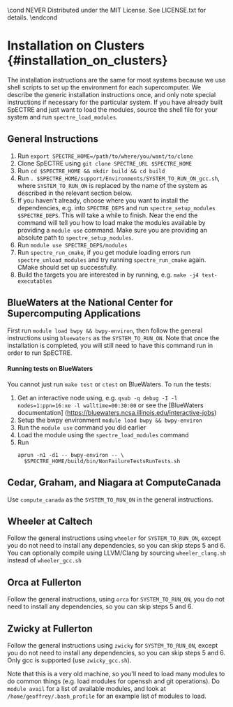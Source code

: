 \cond NEVER
Distributed under the MIT License.
See LICENSE.txt for details.
\endcond
# Installation on Clusters {#installation_on_clusters}

The installation instructions are the same for most systems because we use shell
scripts to set up the environment for each supercomputer. We describe the
generic installation instructions once, and only note special instructions if
necessary for the particular system. If you have already built SpECTRE and just
want to load the modules, source the shell file for your system and run
`spectre_load_modules`.

## General Instructions

1. Run `export SPECTRE_HOME=/path/to/where/you/want/to/clone`
2. Clone SpECTRE using `git clone SPECTRE_URL $SPECTRE_HOME`
3. Run `cd $SPECTRE_HOME && mkdir build && cd build`
4. Run `. $SPECTRE_HOME/support/Environments/SYSTEM_TO_RUN_ON_gcc.sh`, where
   `SYSTEM_TO_RUN_ON` is replaced by the name of the system as described in the
   relevant section below.
5. If you haven't already, choose where you want to install the dependencies,
   e.g. into `SPECTRE_DEPS` and run `spectre_setup_modules $SPECTRE_DEPS`. This
   will take a while to finish. Near the end the command will tell you how to
   load make the modules available by providing a `module use` command. Make
   sure you are providing an absolute path to `spectre_setup_modules`.
6. Run `module use SPECTRE_DEPS/modules`
7. Run `spectre_run_cmake`, if you get module loading errors run
   `spectre_unload_modules` and try running `spectre_run_cmake` again. CMake
   should set up successfully.
8. Build the targets you are interested in by running, e.g.
   `make -j4 test-executables`

## BlueWaters at the National Center for Supercomputing Applications

First run `module load bwpy && bwpy-environ`, then follow the general
instructions using `bluewaters` as the `SYSTEM_TO_RUN_ON`. Note that once the
installation is completed, you will still need to have this command run in
order to run SpECTRE.

#### Running tests on BlueWaters

You cannot just run `make test` or `ctest` on BlueWaters.
To run the tests:
1. Get an interactive node using, e.g. `qsub -q debug -I -l nodes=1:ppn=16:xe -l
   walltime=00:30:00` or see the [BlueWaters documentation]
   (https://bluewaters.ncsa.illinois.edu/interactive-jobs)
2. Setup the bwpy environment `module load bwpy && bwpy-environ`
3. Run the `module use` command you did earlier
4. Load the module using the `spectre_load_modules` command
5. Run
   ```
   aprun -n1 -d1 -- bwpy-environ -- \
     $SPECTRE_HOME/build/bin/NonFailureTestsRunTests.sh
   ```

## Cedar, Graham, and Niagara at ComputeCanada

Use `compute_canada` as the `SYSTEM_TO_RUN_ON` in the general instructions.

## Wheeler at Caltech

Follow the general instructions using `wheeler` for `SYSTEM_TO_RUN_ON`, except
you do not need to install any dependencies, so you can skip steps 5 and 6. You
can optionally compile using LLVM/Clang by sourcing `wheeler_clang.sh` instead
of `wheeler_gcc.sh`

## Orca at Fullerton

Follow the general instructions, using `orca` for `SYSTEM_TO_RUN_ON`,
you do not need to install any dependencies, so you can skip steps 5 and 6.

## Zwicky at Fullerton

Follow the general instructions using `zwicky` for `SYSTEM_TO_RUN_ON`, except
you do not need to install any dependencies, so you can skip steps 5 and 6.
Only gcc is supported (use `zwicky_gcc.sh`).

Note that this is a very old machine, so you'll need to load many modules to
do common things (e.g. load modules for openssh and git operations). Do
`module avail` for a list of available modules, and look at
`/home/geoffrey/.bash_profile` for an example list of modules to load.
